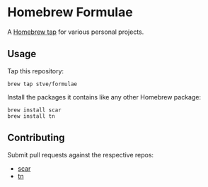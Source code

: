 # Homebrew Formulae

A [Homebrew tap] for various personal projects.

[Homebrew tap]: https://github.com/Homebrew/brew/blob/master/docs/brew-tap.md

## Usage

Tap this repository:

    brew tap stve/formulae

Install the packages it contains like any other Homebrew package:

    brew install scar
    brew install tn

## Contributing

Submit pull requests against the respective repos:

* [scar](https://github.com/stve/scar)
* [tn](https://github.com/stve/tn)
